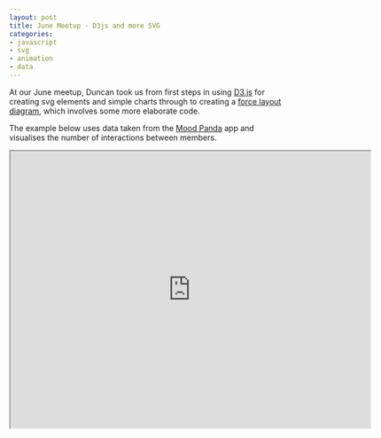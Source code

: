 ```yaml
---
layout: post
title: June Meetup - D3js and more SVG
categories:
- javascript
- svg
- animation
- data
---
```


At our June meetup, Duncan took us from first steps in using [D3.js](http://d3js.org/) for creating svg elements and simple charts through to creating a [force layout diagram](https://github.com/mbostock/d3/wiki/Force-Layout), which involves some more elaborate code. 

The example below uses data taken from the [Mood Panda](http://www.moodpanda.com/) app and visualises the number of interactions between members.

<iframe src="http://codehub.local/workshops/d3js/d3js.html" width="650" height="500" />

Duncan's tutorial is available on the CodeHub GitHub repository. It uses Node to set up a local server and express site. Then you uncomment and manipulate the d3.js code in the files bit by bit, and view the results in the browser. 
